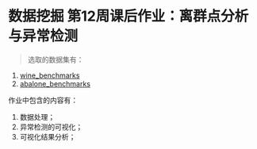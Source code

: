 # 数据挖掘 第12周课后作业：离群点分析与异常检测

> 选取的数据集有：
1. [wine_benchmarks](https://ir.library.oregonstate.edu/concern/parent/47429f155/file_sets/9p290g47x)
2. [abalone_benchmarks](https://ir.library.oregonstate.edu/concern/parent/47429f155/file_sets/8p58pk46v)

作业中包含的内容有：
1. 数据处理；
2. 异常检测的可视化；
3. 可视化结果分析；
